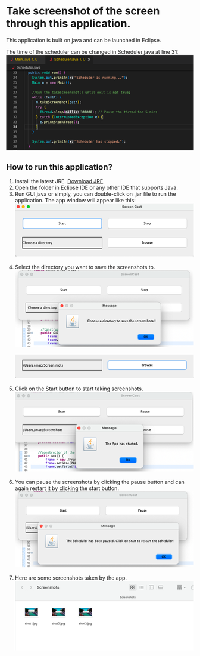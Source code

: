 # Take screenshot of the screen through this application.

This application is built on java and can be launched in Eclipse.

The time of the scheduler can be changed in Scheduler.java at line 31:
![scheduler-img](img/scheduler_screenshot.png)

## How to run this application?
1. Install the latest JRE. [Download JRE](https://www.oracle.com/java/technologies/downloads/#jdk19-windows)
2. Open the folder in Eclipse IDE or any other IDE that supports Java.
3. Run GUI.java or simply, you can double-click on .jar file to run the application. The app window will appear like this:
![home window](app-images/home-window.png) <br /> <br />
4. Select the directory you want to save the screenshots to.
![choose dir](app-images/choose-dir.png)<br /> <br />
![choosen dir](app-images/choosen-dir.png) <br /> <br />
5. Click on the Start button to start taking screenshots.
![start app](app-images/app-started.png)<br /> <br />
6. You can pause the screenshots by clicking the pause button and can again restart it by clicking the start button.
![pause app](app-images/app-paused.png)<br /> <br />
7. Here are some screenshots taken by the app.
![screenshots-by-app](app-images/screenshots.png)
